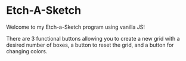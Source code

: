 # Etch-A-Sketch
Welcome to my Etch-a-Sketch program using vanilla JS!

There are 3 functional buttons allowing you to create a new grid with a desired number of boxes, a button to reset the grid, and a button for changing colors.
